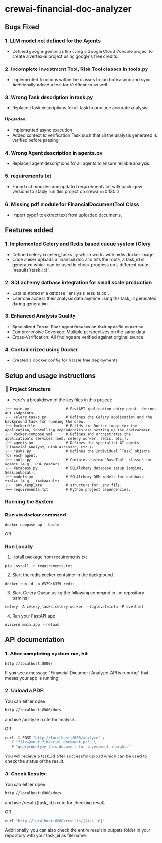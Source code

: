 # crewai-financial-doc-analyzer

## Bugs Fixed
### 1. LLM model not defined for the Agents
- Defined google-gemini as llm using a Google Cloud Console project to create a vertex-ai project using google's free credits.

### 2. Incomplete Investment Tool, Risk Tool classes in tools.py
- Implemented functions within the classes to run both async and sync. Additionally added a tool for Verification as well.

### 3. Wrong Task description in task.py
- Replaced task descriptions for all task to produce accurate analysis.

#### Upgrades
- Implemented async execution
- Added context to verification Task such that all the analysis generated is verified before passing.

### 4. Wrong Agent description in agents.py
- Replaced agent descriptions for all agents to ensure reliable analysis.

### 5. requirements.txt
- Found out modules and updated requirements.txt with packagew versions to stably run this project on crewai==0.130.0

### 6. Missing pdf module for FinancialDocumentTool Class
- Import pypdf to extract text from uploaded documents.


## Features added 
### 1. Implemented Celery and Redis based queue system (Clery
- Defined celery in celery_tasks.py which works with redis docker image.
- Once a user uploads a financial doc and hits the route, a task_id is generated which can be used to check progress on a different route '/results/{task_id}'.
### 2. SQLachemy datbase integration for small scale production
- Data is stored in a datbase "analysis_results.db".
- User can access their analysis data anytime using the task_id generated during generation.

### 3. Enhanced Analysis Quality
- Specialized Focus: Each agent focuses on their specific expertise
- Comprehensive Coverage: Multiple perspectives on the same data
- Cross-Verification: All findings are verified against original source

### 4. Containerized using Docker
- Created a docker config for hassle free deployments.


##	Setup and usage instructions

### 📂 Project Structure
- Here's a breakdown of the key files in this project:

```  
├── main.py                 # FastAPI application entry point, defines API endpoints.
├── celery_tasks.py         # Defines the Celery application and the background task for running the crew.
├── Dockerfile              # Builds the Docker image for the application, installing dependencies and setting up the environment.
├── docker-compose.yml      # Defines and orchestrates the application's services (web, celery worker, redis, etc.).
├── agents.py               # Defines the specialist AI agents (Financial Analyst, Risk Assessor, etc.).
├── tasks.py                # Defines the individual `Task` objects for each agent.
├── tools.py                # Contains custom `BaseTool` classes for agents (e.g., PDF reader).
├── database.py             # SQLAlchemy database setup (engine, SessionLocal).
├── models.py               # SQLAlchemy ORM models for database tables (e.g., TaskResult).
├── .env.template           # structure for .env file.
└── requirements.txt        # Python project dependencies.
```

### Running the System

### Run via docker command 

```
docker-compose up --build
```

OR 

### Run Locally
1. Install package from requirements.txt

```
pip install -r requirements.txt
```

2. Start the redis docker container in the background

```
docker run -d -p 6379:6379 redis
```

3. Start Celery Queue using the following command in the repository terminal

```
celery -A celery_tasks.celery worker --loglevel=info -P eventlet
```

4. Run your FastAPI app

```
uvicorn main:app --reload
```

## API documentation

### 1. After completing system run, hit
```bash
http://localhost:8000/
```
If you see a message "Financial Document Analyzer API is running" that means your app is running.

### 2. Upload a PDF:
You can either open
```bash
http://localhost:8000/docs
```
and use /analyze route for analysis .

OR

```bash
curl -X POST "http://localhost:8000/analyze" \
  -F "file=@your_financial_document.pdf" \
  -F "query=Analyze this document for investment insights"
```

You will recieve a task_id after successful upload which can be used to check the status of the result.


### 3. Check Results:
You can either open
```bash
http://localhost:8000/docs
```

and use /result/{task_id} route for checking result.



OR

```bash
curl "http://localhost:8000/results/{task_id}"
```

Additionally, you can also check the entire result in outputs folder in your repository with your task_id as file name.
